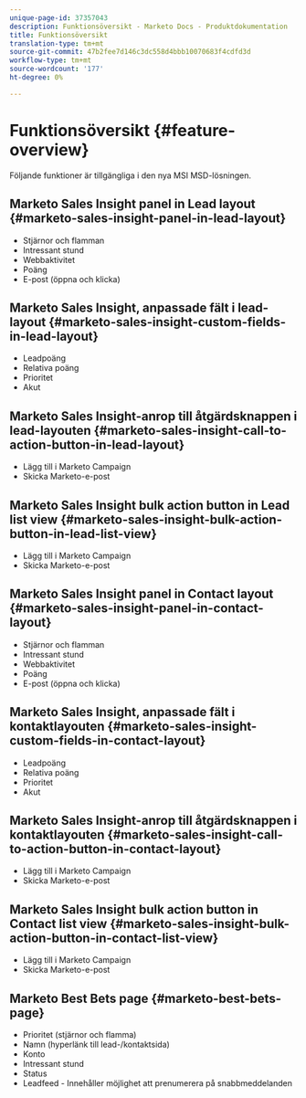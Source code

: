 ```yaml
---
unique-page-id: 37357043
description: Funktionsöversikt - Marketo Docs - Produktdokumentation
title: Funktionsöversikt
translation-type: tm+mt
source-git-commit: 47b2fee7d146c3dc558d4bbb10070683f4cdfd3d
workflow-type: tm+mt
source-wordcount: '177'
ht-degree: 0%

---
```



# Funktionsöversikt {#feature-overview}

Följande funktioner är tillgängliga i den nya MSI MSD-lösningen.

## Marketo Sales Insight panel in Lead layout {#marketo-sales-insight-panel-in-lead-layout}

* Stjärnor och flamman
* Intressant stund
* Webbaktivitet
* Poäng
* E-post (öppna och klicka)

## Marketo Sales Insight, anpassade fält i lead-layout {#marketo-sales-insight-custom-fields-in-lead-layout}

* Leadpoäng
* Relativa poäng
* Prioritet
* Akut

## Marketo Sales Insight-anrop till åtgärdsknappen i lead-layouten {#marketo-sales-insight-call-to-action-button-in-lead-layout}

* Lägg till i Marketo Campaign
* Skicka Marketo-e-post

## Marketo Sales Insight bulk action button in Lead list view {#marketo-sales-insight-bulk-action-button-in-lead-list-view}

* Lägg till i Marketo Campaign
* Skicka Marketo-e-post

## Marketo Sales Insight panel in Contact layout {#marketo-sales-insight-panel-in-contact-layout}

* Stjärnor och flamman
* Intressant stund
* Webbaktivitet
* Poäng
* E-post (öppna och klicka)

## Marketo Sales Insight, anpassade fält i kontaktlayouten {#marketo-sales-insight-custom-fields-in-contact-layout}

* Leadpoäng
* Relativa poäng
* Prioritet
* Akut

## Marketo Sales Insight-anrop till åtgärdsknappen i kontaktlayouten {#marketo-sales-insight-call-to-action-button-in-contact-layout}

* Lägg till i Marketo Campaign
* Skicka Marketo-e-post

## Marketo Sales Insight bulk action button in Contact list view {#marketo-sales-insight-bulk-action-button-in-contact-list-view}

* Lägg till i Marketo Campaign
* Skicka Marketo-e-post

## Marketo Best Bets page {#marketo-best-bets-page}

* Prioritet (stjärnor och flamma)
* Namn (hyperlänk till lead-/kontaktsida)
* Konto
* Intressant stund
* Status
* Leadfeed - Innehåller möjlighet att prenumerera på snabbmeddelanden

